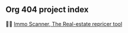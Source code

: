 ## Org 404 project index

👩‍💻 [Immo Scanner, The Real-estate repricer tool](https://github.com/esgi-immo-scanner/.github/wiki)

